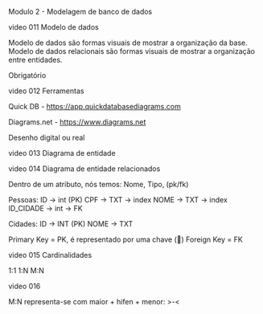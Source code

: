 Modulo 2 - Modelagem de banco de dados

video 011
Modelo de dados

Modelo de dados são formas visuais de mostrar a organização da base.
Modelo de dados relacionais são formas visuais de mostrar a organização entre entidades.

Obrigatório

video 012
Ferramentas

Quick DB - https://app.quickdatabasediagrams.com

Diagrams.net - https://www.diagrams.net

Desenho digital ou real

video 013
Diagrama de entidade

video 014
Diagrama de entidade relacionados

Dentro de um atributo, nós temos: Nome, Tipo, (pk/fk)

Pessoas:
ID -> int (PK)
CPF -> TXT -> index
NOME -> TXT -> index
ID_CIDADE -> int -> FK

Cidades:
ID -> INT (PK)
NOME -> TXT

Primary Key = PK, é representado por uma chave (:key:)
Foreign Key = FK

video 015
Cardinalidades

1:1 
1:N 
M:N 

video 016

M:N representa-se com maior + hifen + menor: >-<

